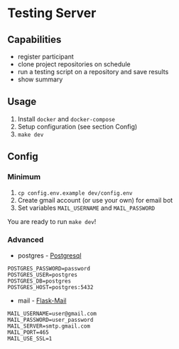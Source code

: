 # Testing Server
## Capabilities  
  - register participant
  - clone project repositories on schedule
  - run a testing script on a repository and save results
  - show summary

## Usage
  1. Install ```docker``` and ```docker-compose```
  2. Setup configuration (see section Config)
  3. ```make dev```

## Config  
### Minimum  
  1. ```cp config.env.example dev/config.env```  
  2. Create gmail account (or use your own) for email bot  
  3. Set variables ```MAIL_USERNAME``` and ```MAIL_PASSWORD```  

You are ready to run ```make dev```!

### Advanced   
 - postgres - [Postgresql](https://hub.docker.com/_/postgres/)
```
POSTGRES_PASSWORD=password
POSTGRES_USER=postgres
POSTGRES_DB=postgres
POSTGRES_HOST=postgres:5432
```  
 - mail - [Flask-Mail](https://pythonhosted.org/Flask-Mail/)
```
MAIL_USERNAME=user@gmail.com
MAIL_PASSWORD=user_password
MAIL_SERVER=smtp.gmail.com
MAIL_PORT=465
MAIL_USE_SSL=1
```  
